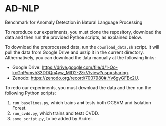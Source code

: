 # AD-NLP
 Benchmark for Anomaly Detection in Natural Language Processing
 
To reproduce our experiments, you must clone the repository, download the data and then run the provided Python scripts, as explained below.
 
To download the preprocessed data, run the `download_data.sh` script. It will pull the data from Google Drive and unzip it in the current directory. Althernatively, you can download the data manually at the following links: 

* Google Drive: https://drive.google.com/file/d/1-Qo-kcGnPvmvh33DDQn4yw_MlD2-28kV/view?usp=sharing.
* Zenodo: https://zenodo.org/record/7007980#.Yv6gyGFBx2U.

To redo our experiments, you must download the data and then run the following Python scripts:

1. `run_baselines.py`, which trains and tests both OCSVM and Isolation Forest.
2. `run_cvdd.py`, which trains and tests CVDD.
3. `some_script.py`, to be added by Andrei.
